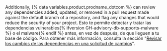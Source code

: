 Additionally, {% data variables.product.prodname_dotcom %} can review any dependencies added, updated, or removed in a pull request made against the default branch of a repository, and flag any changes that would reduce the security of your project. Esto te permite detectar y tratar las dependencias vulnerables{% ifversion GH-advisory-db-supports-malware %} o el malware{% endif %} antes, en vez de después, de que lleguen a tu base de código. Para obtener más información, consulta la sección "[Revisar los cambios de las dependencias en una solicitud de cambios](/github/collaborating-with-issues-and-pull-requests/reviewing-dependency-changes-in-a-pull-request)".
